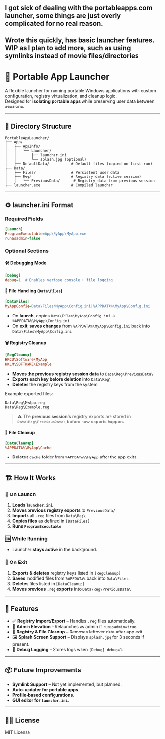 ## I got sick of dealing with the portableapps.com launcher, some things are just overly complicated for no real reason. 

## Wrote this quickly, has basic launcher features. WIP as I plan to add more, such as using symlinks instead of movie files/directories

# 🧰 Portable App Launcher

A flexible launcher for running portable Windows applications with custom configuration, registry virtualization, and cleanup logic.  
Designed for **isolating portable apps** while preserving user data between sessions.

---

## 📁 Directory Structure

```
PortableAppLauncher/
├── App/
│   ├── AppInfo/
│   │   └── Launcher/
│   │       ├── launcher.ini
│   │       └── splash.jpg (optional)
│   ├── DefaultData/          # Default files (copied on first run)
├── Data/
│   ├── Files/                # Persistent user data
│   ├── Reg/                  # Registry data (active session)
│   │   └── PreviousData/      # Registry data from previous session
├── launcher.exe              # Compiled launcher
```

---

## ⚙️ **launcher.ini Format**

### Required Fields

```ini
[Launch]
ProgramExecutable=App\MyApp\MyApp.exe
runasadmin=false
```

### Optional Sections

#### 🛠️ Debugging Mode

```ini
[Debug]
debug=1  # Enables verbose console + file logging
```

#### 📂 File Handling (`Data\Files`)

```ini
[DataFiles]
MyAppConfig=Data\Files\MyApp\Config.ini|%APPDATA%\MyApp\Config.ini
```

- On **launch**, copies `Data\Files\MyApp\Config.ini` → `%APPDATA%\MyApp\Config.ini`
- On **exit**, **saves changes** from `%APPDATA%\MyApp\Config.ini` back into `Data\Files\MyApp\Config.ini`

#### 🗑️ Registry Cleanup

```ini
[RegCleanup]
HKCU\Software\MyApp
HKLM\SOFTWARE\Example
```

- **Moves the previous registry session data** to `Data\Reg\PreviousData\`
- **Exports each key before deletion** into `Data\Reg\`
- **Deletes** the registry keys from the system

Example exported files:
```
Data\Reg\MyApp.reg
Data\Reg\Example.reg
```

> ⚠️ The **previous session’s** registry exports are stored in `Data\Reg\PreviousData\` before new exports happen.

#### 🧹 File Cleanup

```ini
[DataCleanup]
%APPDATA%\MyApp\Cache
```

- **Deletes** `Cache` folder from `%APPDATA%\MyApp` after the app exits.

---

## 🏗️ **How It Works**

### **🔽 On Launch**
1. **Loads `launcher.ini`**
2. **Moves previous registry exports** to `PreviousData/`
3. **Imports** all `.reg` files from `Data\Reg\`
4. **Copies files** as defined in `[DataFiles]`
5. **Runs `ProgramExecutable`**

### **🆗 While Running**
- Launcher **stays active** in the background.

### **🔼 On Exit**
1. **Exports & deletes** registry keys listed in `[RegCleanup]`
2. **Saves** modified files from `%APPDATA%` back into `Data\Files`
3. **Deletes** files listed in `[DataCleanup]`
4. **Moves previous `.reg` exports** into `Data\Reg\PreviousData\`

---

## 🚀 Features

- ✅ **Registry Import/Export** – Handles `.reg` files automatically.
- 🔐 **Admin Elevation** – Relaunches as admin if `runasadmin=true`.
- 🧹 **Registry & File Cleanup** – Removes leftover data after app exit.
- 🖼️ **Splash Screen Support** – Displays `splash.jpg` for 3 seconds if present.
- 🧾 **Debug Logging** – Stores logs when `[Debug] debug=1`.

---

## 📦 Future Improvements

- **Symlink Support** – Not yet implemented, but planned.
- **Auto-updater for portable apps**.
- **Profile-based configurations**.
- **GUI editor for `launcher.ini`**.

---

## 🧑‍💻 License

MIT License
